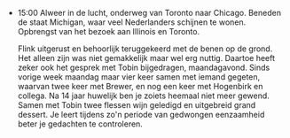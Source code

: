 - 15:00 Alweer in de lucht, onderweg van Toronto naar Chicago. Beneden de staat Michigan, waar veel Nederlanders schijnen te wonen. Opbrengst van het bezoek aan Illinois en Toronto.
  
  Flink uitgerust en behoorlijk teruggekeerd met de benen op de grond. Het alleen zijn was niet gemakkelijk maar wel erg nuttig. Daartoe heeft zeker ook het gesprek met Tobin bijgedragen, maandagavond. Sinds vorige week maandag maar vier keer samen met iemand gegeten, waarvan twee keer met Brewer, en nog een keer met Hogenbirk en collega. Na 14 jaar huwelijk ben je zoiets heemaal niet meer gewend. Samen met Tobin twee flessen wijn geledigd en uitgebreid grand dessert. Je leert tijdens zo'n periode van gedwongen eenzaamheid beter je gedachten te controleren.
